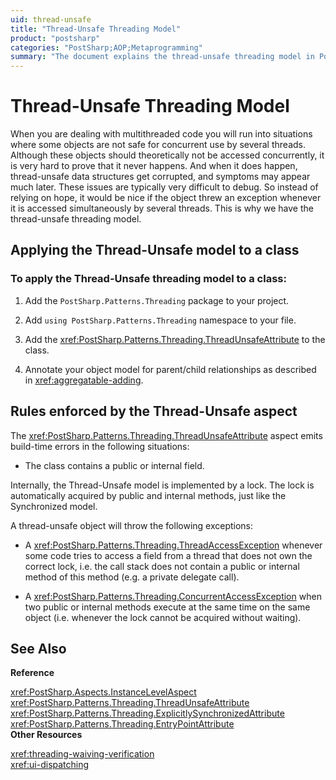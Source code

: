 ```yaml
---
uid: thread-unsafe
title: "Thread-Unsafe Threading Model"
product: "postsharp"
categories: "PostSharp;AOP;Metaprogramming"
summary: "The document explains the thread-unsafe threading model in PostSharp, which throws exceptions when objects are accessed concurrently by multiple threads. It provides steps to apply this model to a class and details the rules enforced by this aspect."
---
```

# Thread-Unsafe Threading Model

When you are dealing with multithreaded code you will run into situations where some objects are not safe for concurrent use by several threads. Although these objects should theoretically not be accessed concurrently, it is very hard to prove that it never happens. And when it does happen, thread-unsafe data structures get corrupted, and symptoms may appear much later. These issues are typically very difficult to debug. So instead of relying on hope, it would be nice if the object threw an exception whenever it is accessed simultaneously by several threads. This is why we have the thread-unsafe threading model.


## Applying the Thread-Unsafe model to a class


### To apply the Thread-Unsafe threading model to a class:

1. Add the `PostSharp.Patterns.Threading` package to your project. 


2. Add `using PostSharp.Patterns.Threading` namespace to your file. 


3. Add the <xref:PostSharp.Patterns.Threading.ThreadUnsafeAttribute> to the class. 


4. Annotate your object model for parent/child relationships as described in <xref:aggregatable-adding>. 



## Rules enforced by the Thread-Unsafe aspect

The <xref:PostSharp.Patterns.Threading.ThreadUnsafeAttribute> aspect emits build-time errors in the following situations: 

* The class contains a public or internal field.

Internally, the Thread-Unsafe model is implemented by a lock. The lock is automatically acquired by public and internal methods, just like the Synchronized model.

A thread-unsafe object will throw the following exceptions:

* A <xref:PostSharp.Patterns.Threading.ThreadAccessException> whenever some code tries to access a field from a thread that does not own the correct lock, i.e. the call stack does not contain a public or internal method of this method (e.g. a private delegate call). 

* A <xref:PostSharp.Patterns.Threading.ConcurrentAccessException> when two public or internal methods execute at the same time on the same object (i.e. whenever the lock cannot be acquired without waiting). 

## See Also

**Reference**

<xref:PostSharp.Aspects.InstanceLevelAspect>
<br><xref:PostSharp.Patterns.Threading.ThreadUnsafeAttribute>
<br><xref:PostSharp.Patterns.Threading.ExplicitlySynchronizedAttribute>
<br><xref:PostSharp.Patterns.Threading.EntryPointAttribute>
<br>**Other Resources**

<xref:threading-waiving-verification>
<br><xref:ui-dispatching>
<br>
